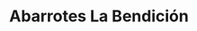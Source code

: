 ---
title: "Abarrotes La Bendición"
url: /camichin-de-jauja/abarrotes-la-bendicion/
shop: Lebensmittel
---